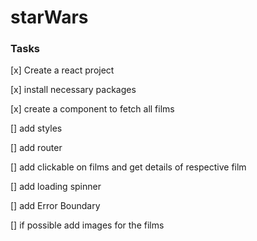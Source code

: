 # starWars

### Tasks

[x] Create a react project

[x] install necessary packages

[x] create a component to fetch all films

[] add styles

[] add router 

[] add clickable on films and get details of respective film

[] add loading spinner

[] add Error Boundary

[] if possible add images for the films
